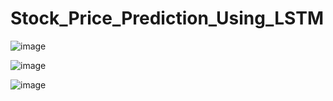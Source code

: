 # Stock_Price_Prediction_Using_LSTM

![image](https://user-images.githubusercontent.com/74757813/153386798-ff2b2f3a-3fcd-4a02-ad27-c1c7d6c293b2.png)


![image](https://user-images.githubusercontent.com/74757813/153386830-435a1874-b433-4c9d-9ce1-7dee47abce3b.png)



![image](https://user-images.githubusercontent.com/74757813/153386855-4afb7624-80bd-4d37-aa49-f07bdb22daea.png)


